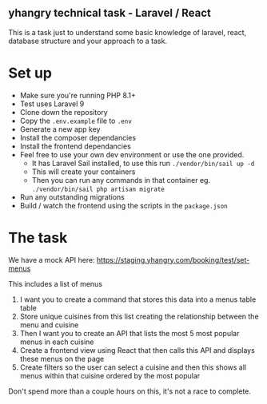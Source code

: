 ## yhangry technical task - Laravel / React

This is a task just to understand some basic knowledge of laravel, react, database structure and your approach to a task.

# Set up

-   Make sure you're running PHP 8.1+
-   Test uses Laravel 9
-   Clone down the repository
-   Copy the `.env.example` file to `.env`
-   Generate a new app key
-   Install the composer dependancies
-   Install the frontend dependancies
-   Feel free to use your own dev environment or use the one provided.
    -   It has Laravel Sail installed, to use this run `./vendor/bin/sail up -d`
    -   This will create your containers
    -   Then you can run any commands in that container eg. `./vendor/bin/sail php artisan migrate`
-   Run any outstanding migrations
-   Build / watch the frontend using the scripts in the `package.json`

# The task

We have a mock API here:
https://staging.yhangry.com/booking/test/set-menus

This includes a list of menus

1. I want you to create a command that stores this data into a menus table table
2. Store unique cuisines from this list creating the relationship between the menu and cuisine
3. Then I want you to create an API that lists the most 5 most popular menus in each cuisine
4. Create a frontend view using React that then calls this API and displays these menus on the page
5. Create filters so the user can select a cuisine and then this shows all menus within that cuisine ordered by the most popular

Don't spend more than a couple hours on this, it's not a race to complete.
